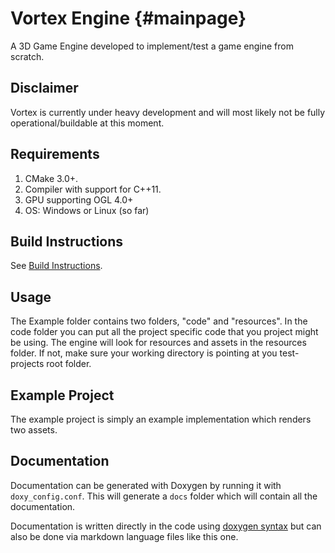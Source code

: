 # Vortex Engine         {#mainpage}
A 3D Game Engine developed to implement/test a game engine from scratch.

## Disclaimer
Vortex is currently under heavy development and will most likely not be fully operational/buildable at this moment. 

## Requirements
1. CMake 3.0+.
2. Compiler with support for C++11.
3. GPU supporting OGL 4.0+
4. OS: Windows or Linux (so far)

## Build Instructions
See [Build Instructions](buildinstructions.md).

## Usage
The Example folder contains two folders, "code" and "resources". 
In the code folder you can put all the project specific code that you project might be using.
The engine will look for resources and assets in the resources folder. If not, make sure your working directory is pointing at you test-projects root folder.

## Example Project
The example project is simply an example implementation which renders two assets.

## Documentation
Documentation can be generated with Doxygen by running it with `doxy_config.conf`.
This will generate a `docs` folder which will contain all the documentation.

Documentation is written directly in the code using [doxygen syntax](http://www.stack.nl/~dimitri/doxygen/manual/docblocks.html) but can also be done via markdown language files like this one.
<!--- 
@todo Add a coding convention document that describes both coding conventions and comment syntax.
-->
